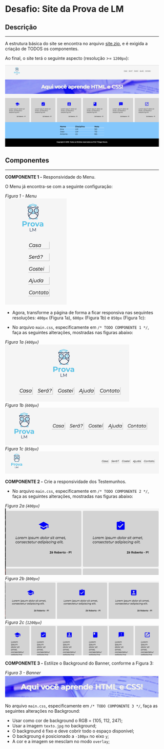 # Desafio: Site da Prova de LM

## Descrição
---

A estrutura básica do site se encontra no arquivo [site.zip](site.zip), e é exigida a criação de TODOS os componentes.

Ao final, o site terá o seguinte aspecto (resolução >= `1200px`):

![](assets/site.png)<br>

## Componentes
---

**COMPONENTE 1 -** Responsividade do Menu.

O Menu já encontra-se com a seguinte configuração:

*Figura 1 - Menu*<br>
![](assets/menu1.png)<br>

* Agora, transforme a página de forma a ficar responsiva nas sequintes resoluções: `400px` (Figura 1a), `600px` (Figura 1b) e `850px` (Figura 1c):

* No arquivo `main.css`, especificamente em `/* TODO COMPONENTE 1 */`, faça as seguintes alterações, mostradas nas figuras abaixo:

*Figura 1a (`400px`)*<br>
![](assets/menu2.png)<br>
*Figura 1b (`600px`)*<br>
![](assets/menu3.png)<br>
*Figura 1c (`850px`)*<br>
![](assets/menu4.png)


**COMPONENTE 2 -** Crie a responsividade dos Testemunhos.

* No arquivo `main.css`, especificamente em `/* TODO COMPONENTE 2 */`, faça as seguintes alterações, mostradas nas figuras abaixo:

*Figura 2a (`400px`)*<br>
![](assets/testemunhos2.png)<br>
*Figura 2b (`800px`)*<br>
![](assets/testemunhos3.png)<br>
*Figura 2c (`1200px`)*<br>
![](assets/testemunhos4.png)

**COMPONENTE 3 -** Estilize o Background do Banner, conforme a Figura 3:

*Figura 3 - Banner*<br>
![](assets/banner.png)<br>

No arquivo `main.css`, especificamente em `/* TODO COMPONENTE 3 */`, faça as seguintes alterações no Background:

* Usar como cor de background o RGB = (105, 112, 247);
* Usar a imagem `texto.jpg` no background;
* O background é fixo e deve cobrir todo o espaço disponível;
* O backgroung é posicionado a `-100px` no eixo `y`;
* A cor e a imagem se mesclam no modo `overlay`;